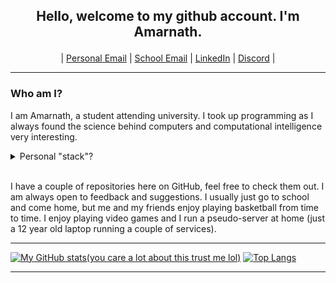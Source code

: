 ## <p align="center"> Hello, welcome to my github account. I'm Amarnath. </p>

<p align="center">
    | <a href="mailto:apatel6ty@protonmail.com?subject=&body=">Personal Email</a> |
    <a href="mailto:amarnathpate2021@fau.edu?subject=&body=">School Email</a> |
    <a href="https://www.linkedin.com/in/amarnath-patel-772b56286/">LinkedIn</a> |
    <a href="https://discordapp.com/users/617140289311735818">Discord</a> |
</p>

<hr>

### Who am I?

I am Amarnath, a student attending university. I took up programming as I always found the science behind computers and computational intelligence very interesting.

<details>
<summary>Personal "stack"?</summary>
<br>

Languages:
![C](assets/c.png) &nbsp;
![C++](assets/cplusplus.png) &nbsp;
![Bash](assets/gnubash.png) &nbsp;
![Fish](assets/fishshell.png) &nbsp;
![Rust](assets/rust.png) &nbsp;
![Golang](assets/go.png) &nbsp;
![HTML](assets/html5.png) &nbsp;
![CSS](assets/css3.png) &nbsp;
![JavaScript](assets/javascript.png) &nbsp;
![Python](assets/python.png) &nbsp;

![Neovim](assets/neovim.png) &nbsp;
![VSCode](assets/visualstudiocode.png) &nbsp;

<br>

Toolchains:
![Git](assets/git.png) &nbsp;
![Node.js](assets/nodedotjs.png) &nbsp;
![Bun](assets/bun.png) &nbsp;

<br>

Operating Systems & Hardware:
![Linux](assets/linux.png) &nbsp;
![Windows](assets/windows.png) &nbsp;
![BSD](assets/bsd.png) &nbsp;
![Raspberry Pi](assets/raspberrypi.png) &nbsp;

<br>
</details>
<br>

I have a couple of repositories here on GitHub, feel free to check them out. I am always open to feedback and suggestions. I usually just go to school and come home, but me and my friends enjoy playing basketball from time to time. I enjoy playing video games and I run a pseudo-server at home (just a 12 year old laptop running a couple of services).

<hr>

[![My GitHub stats(you care a lot about this trust me lol)](https://github-readme-stats-blond-six-73.vercel.app/api?username=jeebuscrossaint&show_icons=true&theme=dark&hide_title=false&card_width=400px&hide_rank=true&line_height=34&hide=issues&custom_title=jeebuscrossaint's%20GitHub%20Stats)](https://github.com/jeebuscrossaint) [![Top Langs](https://github-readme-stats-blond-six-73.vercel.app/api/top-langs/?username=jeebuscrossaint&hide=roff,html,css&layout=donut&theme=dark)](https://github.com/jeebuscrossaint)
<hr>

